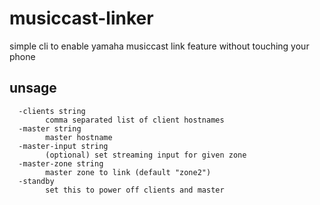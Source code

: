 # musiccast-linker
simple cli to enable yamaha musiccast link feature without touching your phone

## unsage 
````
  -clients string
        comma separated list of client hostnames
  -master string
        master hostname
  -master-input string
        (optional) set streaming input for given zone
  -master-zone string
        master zone to link (default "zone2")
  -standby
        set this to power off clients and master

````

